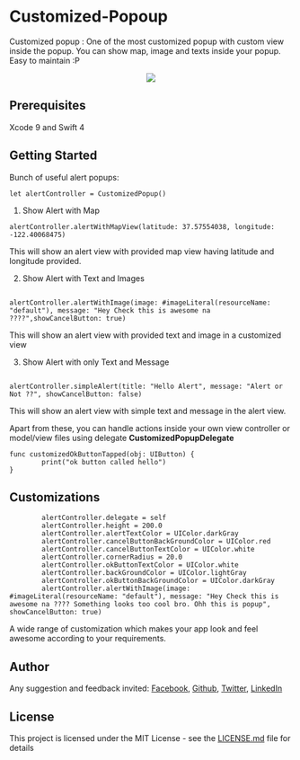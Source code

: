 # Customized-Popoup
Customized popup : One of the most customized popup with custom view inside the popup. You can show map, image and texts inside your popup.
Easy to maintain :P

<p align="center">
  <img src="https://github.com/dsrijan/Customized-Popoup/blob/master/customizePopUpGIF.gif"/>
</p>

## Prerequisites

Xcode 9 and Swift 4


## Getting Started

Bunch of useful alert popups:

```
let alertController = CustomizedPopup()
```

1. Show Alert with Map

```
alertController.alertWithMapView(latitude: 37.57554038, longitude: -122.40068475)
```

This will show an alert view with provided map view having latitude and longitude provided.


2. Show Alert with Text and Images

```

alertController.alertWithImage(image: #imageLiteral(resourceName: "default"), message: "Hey Check this is awesome na ????",showCancelButton: true) 

```
This will show an alert view with provided text and image in a customized view


3. Show Alert with only Text and Message

```

alertController.simpleAlert(title: "Hello Alert", message: "Alert or Not ??", showCancelButton: false)

```

This will show an alert view with simple text and message in the alert view.

Apart from these, you can handle actions inside your own view controller or model/view files using delegate **CustomizedPopupDelegate**

```
func customizedOkButtonTapped(obj: UIButton) {
        print("ok button called hello")
}

```

## Customizations


```
        alertController.delegate = self
        alertController.height = 200.0
        alertController.alertTextColor = UIColor.darkGray
        alertController.cancelButtonBackGroundColor = UIColor.red
        alertController.cancelButtonTextColor = UIColor.white
        alertController.cornerRadius = 20.0
        alertController.okButtonTextColor = UIColor.white
        alertController.backGroundColor = UIColor.lightGray
        alertController.okButtonBackGroundColor = UIColor.darkGray
        alertController.alertWithImage(image: #imageLiteral(resourceName: "default"), message: "Hey Check this is awesome na ???? Something looks too cool bro. Ohh this is popup", showCancelButton: true)

```

A wide range of customization which makes your app look and feel awesome according to your requirements.

## Author

Any suggestion and feedback invited:
[Facebook](https://www.facebook.com/dsrijan),
[Github](https://www.github.com/dsrijan),
[Twitter](https://www.twitter.com/asksrijan),
[LinkedIn](https://www.linkedin.com/in/srijan12345/)

## License

This project is licensed under the MIT License - see the [LICENSE.md](LICENSE) file for details

